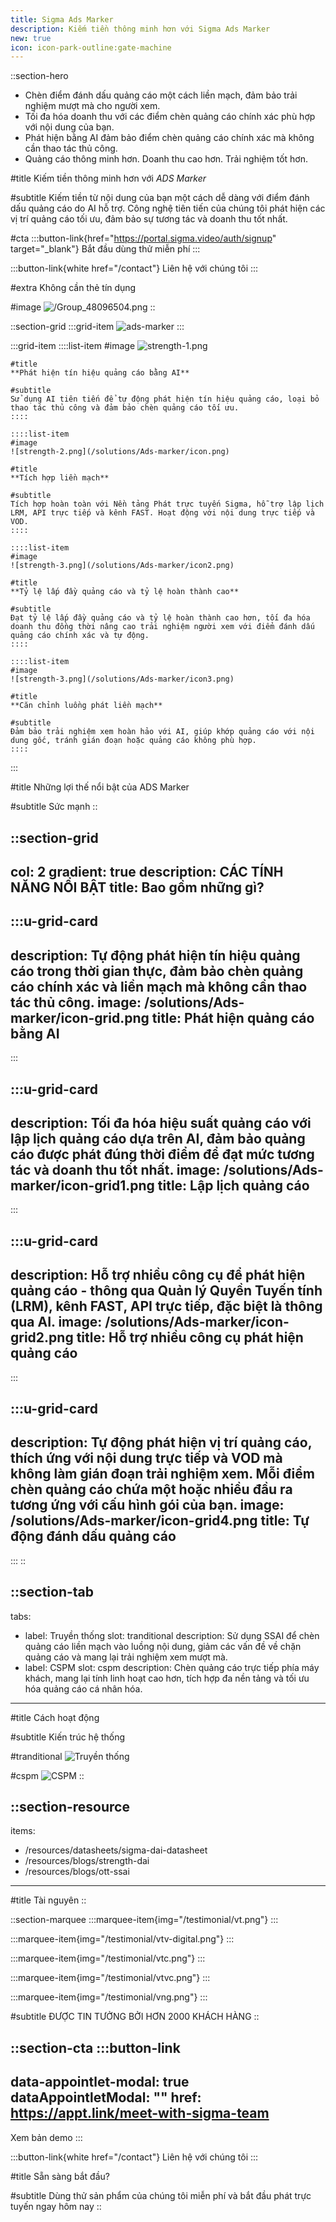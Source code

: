 ```yaml
---
title: Sigma Ads Marker
description: Kiếm tiền thông minh hơn với Sigma Ads Marker
new: true
icon: icon-park-outline:gate-machine
---
```


::section-hero
- Chèn điểm đánh dấu quảng cáo một cách liền mạch, đảm bảo trải nghiệm mượt mà cho người xem.
- Tối đa hóa doanh thu với các điểm chèn quảng cáo chính xác phù hợp với nội dung của bạn.
- Phát hiện bằng AI đảm bảo điểm chèn quảng cáo chính xác mà không cần thao tác thủ công.
- Quảng cáo thông minh hơn. Doanh thu cao hơn. Trải nghiệm tốt hơn.

#title
Kiếm tiền thông minh hơn với *ADS Marker*

#subtitle
Kiếm tiền từ nội dung của bạn một cách dễ dàng với điểm đánh dấu quảng cáo do AI hỗ trợ. Công nghệ tiên tiến của chúng tôi phát hiện các vị trí quảng cáo tối ưu, đảm bảo sự tương tác và doanh thu tốt nhất.

#cta
  :::button-link{href="https://portal.sigma.video/auth/signup" target="_blank"}
  Bắt đầu dùng thử miễn phí
  :::

  :::button-link{white href="/contact"}
  Liên hệ với chúng tôi
  :::

#extra
Không cần thẻ tín dụng

#image
![/Group\_48096504.png](/solutions/Ads-marker/Right.png)
::

::section-grid
  :::grid-item
  ![ads-marker](/solutions/Ads-marker/Image.jpg)
  :::

  :::grid-item
    ::::list-item
    #image
    ![strength-1.png](/solutions/Ads-marker/icon1.png)
    
    #title
    **Phát hiện tín hiệu quảng cáo bằng AI**
    
    #subtitle
    Sử dụng AI tiên tiến để tự động phát hiện tín hiệu quảng cáo, loại bỏ thao tác thủ công và đảm bảo chèn quảng cáo tối ưu.
    ::::
  
    ::::list-item
    #image
    ![strength-2.png](/solutions/Ads-marker/icon.png)
    
    #title
    **Tích hợp liền mạch**
    
    #subtitle
    Tích hợp hoàn toàn với Nền tảng Phát trực tuyến Sigma, hỗ trợ lập lịch LRM, API trực tiếp và kênh FAST. Hoạt động với nội dung trực tiếp và VOD.
    ::::
  
    ::::list-item
    #image
    ![strength-3.png](/solutions/Ads-marker/icon2.png)
    
    #title
    **Tỷ lệ lấp đầy quảng cáo và tỷ lệ hoàn thành cao**
    
    #subtitle
    Đạt tỷ lệ lấp đầy quảng cáo và tỷ lệ hoàn thành cao hơn, tối đa hóa doanh thu đồng thời nâng cao trải nghiệm người xem với điểm đánh dấu quảng cáo chính xác và tự động.
    ::::
  
    ::::list-item
    #image
    ![strength-3.png](/solutions/Ads-marker/icon3.png)
    
    #title
    **Căn chỉnh luồng phát liền mạch**
    
    #subtitle
    Đảm bảo trải nghiệm xem hoàn hảo với AI, giúp khớp quảng cáo với nội dung gốc, tránh gián đoạn hoặc quảng cáo không phù hợp.
    ::::
  :::

#title
Những lợi thế nổi bật của ADS Marker

#subtitle
Sức mạnh
::

::section-grid
---
col: 2
gradient: true
description: CÁC TÍNH NĂNG NỔI BẬT
title: Bao gồm những gì?
---
  :::u-grid-card
  ---
  description: Tự động phát hiện tín hiệu quảng cáo trong thời gian thực, đảm bảo
    chèn quảng cáo chính xác và liền mạch mà không cần thao tác thủ công.
  image: /solutions/Ads-marker/icon-grid.png
  title: Phát hiện quảng cáo bằng AI
  ---
  :::

  :::u-grid-card
  ---
  description: Tối đa hóa hiệu suất quảng cáo với lập lịch quảng cáo dựa trên AI,
    đảm bảo quảng cáo được phát đúng thời điểm để đạt mức tương tác và doanh thu
    tốt nhất.
  image: /solutions/Ads-marker/icon-grid1.png
  title: Lập lịch quảng cáo
  ---
  :::

  :::u-grid-card
  ---
  description: Hỗ trợ nhiều công cụ để phát hiện quảng cáo - thông qua Quản lý
    Quyền Tuyến tính (LRM), kênh FAST, API trực tiếp, đặc biệt là thông qua AI.
  image: /solutions/Ads-marker/icon-grid2.png
  title: Hỗ trợ nhiều công cụ phát hiện quảng cáo
  ---
  :::

  :::u-grid-card
  ---
  description: Tự động phát hiện vị trí quảng cáo, thích ứng với nội dung trực
    tiếp và VOD mà không làm gián đoạn trải nghiệm xem. Mỗi điểm chèn quảng cáo
    chứa một hoặc nhiều đầu ra tương ứng với cấu hình gói của bạn.
  image: /solutions/Ads-marker/icon-grid4.png
  title: Tự động đánh dấu quảng cáo
  ---
  :::
::

::section-tab
---
tabs:
  - label: Truyền thống
    slot: tranditional
    description: Sử dụng SSAI để chèn quảng cáo liền
      mạch vào luồng nội dung, giảm các vấn đề về chặn quảng cáo và mang lại
      trải nghiệm xem mượt mà.
  - label: CSPM
    slot: cspm
    description: Chèn quảng cáo trực tiếp phía máy khách, mang lại tính linh hoạt
      cao hơn, tích hợp đa nền tảng và tối ưu hóa quảng cáo cá nhân hóa.
---
#title
Cách hoạt động

#subtitle
Kiến trúc hệ thống

#tranditional
![Truyền thống](/solutions/Ads-marker/Diagram.png)

#cspm
![CSPM](/solutions/Ads-marker/Diagram1.png)
::

::section-resource
---
items:
  - /resources/datasheets/sigma-dai-datasheet
  - /resources/blogs/strength-dai
  - /resources/blogs/ott-ssai
---

#title
Tài nguyên
::

::section-marquee
  :::marquee-item{img="/testimonial/vt.png"}
  :::

  :::marquee-item{img="/testimonial/vtv-digital.png"}
  :::

  :::marquee-item{img="/testimonial/vtc.png"}
  :::

  :::marquee-item{img="/testimonial/vtvc.png"}
  :::

  :::marquee-item{img="/testimonial/vng.png"}
  :::

#subtitle
ĐƯỢC TIN TƯỞNG BỞI HƠN 2000 KHÁCH HÀNG
::

::section-cta
  :::button-link
  ---
  data-appointlet-modal: true
  dataAppointletModal: ""
  href: https://appt.link/meet-with-sigma-team
  ---
  Xem bản demo
  :::

  :::button-link{white href="/contact"}
  Liên hệ với chúng tôi
  :::

#title
Sẵn sàng bắt đầu?

#subtitle
Dùng thử sản phẩm của chúng tôi miễn phí và bắt đầu phát trực tuyến ngay hôm nay
::
